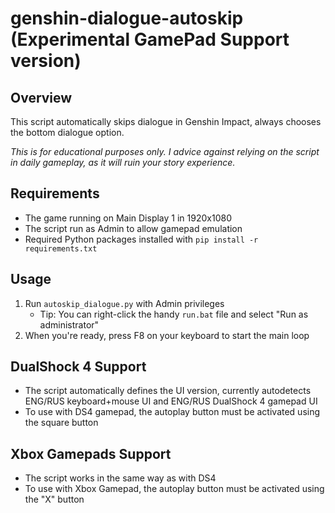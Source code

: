# genshin-dialogue-autoskip (Experimental GamePad Support version)

## Overview
This script automatically skips dialogue in Genshin Impact, always chooses the bottom dialogue option.

*This is for educational purposes only. I advice against relying on the script in daily gameplay, as it will ruin your story experience.*

## Requirements
- The game running on Main Display 1 in 1920x1080
- The script run as Admin to allow gamepad emulation
- Required Python packages installed with `pip install -r requirements.txt`

## Usage
1. Run `autoskip_dialogue.py` with Admin privileges
	-  Tip: You can right-click the handy `run.bat` file and select "Run as administrator"
2. When you're ready, press F8 on your keyboard to start the main loop

## DualShock 4 Support
- The script automatically defines the UI version, currently autodetects ENG/RUS keyboard+mouse UI and ENG/RUS DualShock 4 gamepad UI
- To use with DS4 gamepad, the autoplay button must be activated using the square button

## Xbox Gamepads Support
- The script works in the same way as with DS4
- To use with Xbox Gamepad, the autoplay button must be activated using the "X" button

